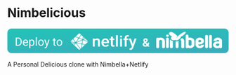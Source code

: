 # Nimbelicious

<a href="https://app.netlify.com/start/deploy?repository=https://github.com/openwhisk-blog/nimbelicious">![Deploy to Netlify & Nimbella](.github/deploy_to_netlify_nimbella.svg)</a>

A Personal Delicious clone with Nimbella+Netlify
